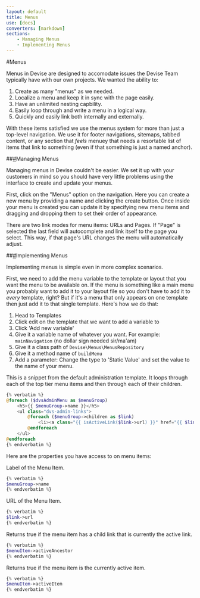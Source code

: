 ```yaml
---
layout: default
title: Menus
use: [docs]
converters: [markdown]
sections:
    - Managing Menus
    - Implementing Menus
---
```


#Menus

Menus in Devise are designed to accomodate issues the Devise Team typically have with our own projects. We wanted the ability to:

1. Create as many "menus" as we needed.
1. Localize a menu and keep it in sync with the page easily.
1. Have an unlimited nesting capbility.
1. Easily loop through and write a menu in a logical way.
1. Quickly and easily link both internally and externally.

With these items satisfied we use the menus system for more than just a top-level navigation. We use it for footer navigations, sitemaps, tabbed content, or any section that _feels_ menuey that needs a resortable list of items that link to something (even if that something is just a named anchor).

##<a name="managing-menus" class="ia"></a>[#](#managing-menus)Managing Menus

Managing menus in Devise couldn't be easier. We set it up with your customers in mind so you should have very little problems using the interface to create and update your menus.

First, click on the "Menus" option on the navigation. Here you can create a new menu by providing a name and clicking the create button. Once inside your menu is created you can update it by specifying new menu items and dragging and dropping them to set their order of appearance.

There are two link modes for menu items: URLs and Pages. If "Page" is selected the last field will autocomplete and link itself to the page you select. This way, if that page's URL changes the menu will automatically adjust.

##<a name="implementing-menus" class="ia"></a>[#](#implementing-menus)Implementing Menus

Implementing menus is simple even in more complex scenarios.

First, we need to add the menu variable to the template or layout that you want the menu to be available on. If the menu is something like a main menu you probably want to add it to your layout file so you don't have to add it to _every_ template, right? But if it's a menu that only appears on one template then just add it to that single template. Here's how we do that:

1. Head to Templates
1. Click edit on the template that we want to add a variable to
1. Click 'Add new variable'
1. Give it a variable name of whatever you want. For example: ```mainNavigation``` (no dollar sign needed sir/ma'am)
1. Give it a class path of ```Devise\Menus\MenusRepository```
1. Give it a method name of ```buildMenu```
1. Add a parameter: Change the type to 'Static Value' and set the value to the name of your menu.

This is a snippet from the default administration template. It loops through each of the top tier menu items and then through each of their children.

```php
{% verbatim %}
@foreach ($dvsAdminMenu as $menuGroup)
    <h5>{{ $menuGroup->name }}</h5>
    <ul class="dvs-admin-links">
        @foreach ($menuGroup->children as $link)
            <li><a class="{{ isActiveLink($link->url) }}" href="{{ $link->url }}">{{ $link->name }}</a></li>
        @endforeach
    </ul>
@endforeach
{% endverbatim %}
```

Here are the properties you have access to on menu items:

Label of the Menu Item.
```php
{% verbatim %}
$menuGroup->name
{% endverbatim %}
```

URL of the Menu Item.
```php
{% verbatim %}
$link->url
{% endverbatim %}
```

Returns true if the menu item has a child link that is currently the active link.
```php
{% verbatim %}
$menuItem->activeAncestor
{% endverbatim %}
```

Returns true if the menu item is the currently active item.
```php
{% verbatim %}
$menuItem->activeItem
{% endverbatim %}
```